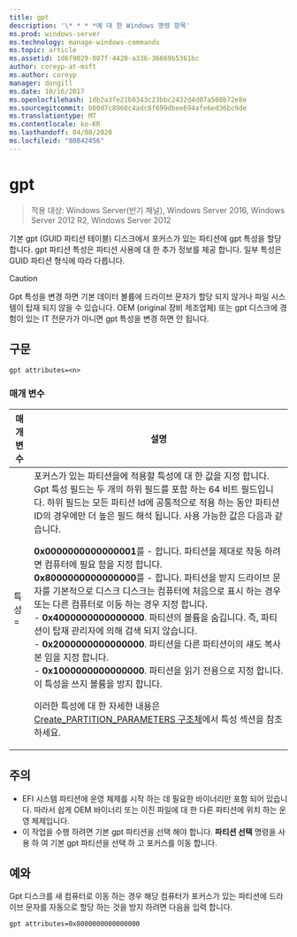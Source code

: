 ```yaml
---
title: gpt
description: '\* * * *에 대 한 Windows 명령 항목'
ms.prod: windows-server
ms.technology: manage-windows-commands
ms.topic: article
ms.assetid: 1d6f9029-807f-4420-a336-36669b5361bc
author: coreyp-at-msft
ms.author: coreyp
manager: dongill
ms.date: 10/16/2017
ms.openlocfilehash: 1db2a3fe21b0343c23bbc2432d4d07a500b72e8e
ms.sourcegitcommit: b00d7c8968c4adc8f699dbee694afe6ed36bc9de
ms.translationtype: MT
ms.contentlocale: ko-KR
ms.lasthandoff: 04/08/2020
ms.locfileid: "80842456"
---
```

# <a name="gpt"></a>gpt

>적용 대상: Windows Server(반기 채널), Windows Server 2016, Windows Server 2012 R2, Windows Server 2012

기본 gpt (GUID 파티션 테이블) 디스크에서 포커스가 있는 파티션에 gpt 특성을 할당 합니다.  gpt 파티션 특성은 파티션 사용에 대 한 추가 정보를 제공 합니다. 일부 특성은 GUID 파티션 형식에 따라 다릅니다.

> [!CAUTION]
> Gpt 특성을 변경 하면 기본 데이터 볼륨에 드라이브 문자가 할당 되지 않거나 파일 시스템이 탑재 되지 않을 수 있습니다. OEM (original 장비 제조업체) 또는 gpt 디스크에 경험이 있는 IT 전문가가 아니면 gpt 특성을 변경 하면 안 됩니다.

## <a name="syntax"></a>구문

```
gpt attributes=<n>
```

### <a name="parameters"></a>매개 변수

|   매개 변수    |                                                                                                                                                                                                                                                                                                                                                                                                                                                                                                                                                                                                                               설명                                                                                                                                                                                                                                                                                                                                                                                                                                                                                                                                                                                                                                |
|----------------|--------------------------------------------------------------------------------------------------------------------------------------------------------------------------------------------------------------------------------------------------------------------------------------------------------------------------------------------------------------------------------------------------------------------------------------------------------------------------------------------------------------------------------------------------------------------------------------------------------------------------------------------------------------------------------------------------------------------------------------------------------------------------------------------------------------------------------------------------------------------------------------------------------------------------------------------------------------------------------------------------------------------------------------------------------------------------------------------------------------------------------------------------------------------------------------------------------------------------------------------------------------------------|
| 특성 =<n> | 포커스가 있는 파티션을에 적용할 특성에 대 한 값을 지정 합니다. Gpt 특성 필드는 두 개의 하위 필드를 포함 하는 64 비트 필드입니다. 하위 필드는 모든 파티션 Id에 공통적으로 적용 하는 동안 파티션 ID의 경우에만 더 높은 필드 해석 됩니다. 사용 가능한 값은 다음과 같습니다.<p>**0x0000000000000001**를 -   합니다. 파티션을 제대로 작동 하려면 컴퓨터에 필요 함을 지정 합니다.<br />**0x8000000000000000**를 -   합니다. 파티션을 받지 드라이브 문자를 기본적으로 디스크 디스크는 컴퓨터에 처음으로 표시 하는 경우 또는 다른 컴퓨터로 이동 하는 경우 지정 합니다.<br />-   **0x4000000000000000**. 파티션의 볼륨을 숨깁니다. 즉, 파티션이 탑재 관리자에 의해 검색 되지 않습니다.<br />-   **0x2000000000000000**. 파티션을 다른 파티션이의 섀도 복사본 임을 지정 합니다.<br />-   **0x1000000000000000**. 파티션을 읽기 전용으로 지정 합니다. 이 특성을 쓰지 볼륨을 방지 합니다.<p>이러한 특성에 대 한 자세한 내용은 [Create_PARTITION_PARAMETERS 구조체](https://go.microsoft.com/fwlink/?LinkId=203812)에서 특성 섹션을 참조 하세요. |

## <a name="remarks"></a>주의

- EFI 시스템 파티션에 운영 체제를 시작 하는 데 필요한 바이너리만 포함 되어 있습니다. 따라서 쉽게 OEM 바이너리 또는 이진 파일에 대 한 다른 파티션에 위치 하는 운영 체제입니다.
- 이 작업을 수행 하려면 기본 gpt 파티션을 선택 해야 합니다. **파티션 선택** 명령을 사용 하 여 기본 gpt 파티션을 선택 하 고 포커스를 이동 합니다.

## <a name="examples"></a><a name=BKMK_examples></a>예와

  Gpt 디스크를 새 컴퓨터로 이동 하는 경우 해당 컴퓨터가 포커스가 있는 파티션에 드라이브 문자를 자동으로 할당 하는 것을 방지 하려면 다음을 입력 합니다.
  ```
  gpt attributes=0x8000000000000000
  ```
